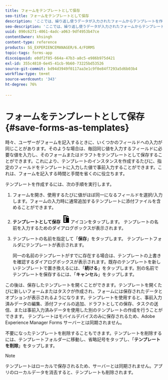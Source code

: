 ```yaml
---
title: フォームをテンプレートとして保存
seo-title: フォームをテンプレートとして保存
description: 'ここでは、繰り返し使うデータが入力されたフォームからテンプレートを作成する方法について説明します。 '
seo-description: 'ここでは、繰り返し使うデータが入力されたフォームからテンプレートを作成する方法について説明します。 '
uuid: 090c6271-4061-4adc-a063-9df4953b47ce
contentOwner: khsingh
content-type: reference
products: SG_EXPERIENCEMANAGER/6.4/FORMS
topic-tags: forms-app
discoiquuid: e0df2f85-664a-47b3-a8c5-e986b975d421
exl-id: 355c4810-6e45-41cb-9b60-73225bd53526
source-git-commit: bd94d3949f0117aa3e1c9f0e84f7293a5d6b03b4
workflow-type: tm+mt
source-wordcount: '343'
ht-degree: 76%

---
```


# フォームをテンプレートとして保存 {#save-forms-as-templates}

時々、ユーザーがフォームを記入するときに、いくつかのフィールドへの入力が同じことがあります。そのような場合は、毎回同じ値を入力するフィールドに必要な値を入力し、そのフォームまたはドラフトをテンプレートとして保存することができます。これにより、テンプレートのインスタンスを作成するたびに、指定のフィールドをテンプレートに入力した値で事前入力することができます。これは、フォームを記入する時間と手間を省くのに役立ちます。

テンプレートを作成するには、次の手順を実行します。

1. フォームを開き、使用するたびに値がほぼ同一になるフィールドを選択/入力します。フォームの入力時に通常追加するテンプレートに添付ファイルを含めることができます。
1. **テンプレートとして保存** ![save_as_template](assets/save_as_template.png)アイコンをタップします。 テンプレートの名前を入力するためのダイアログボックスが表示されます。
1. テンプレートの名前を指定して「**保存**」をタップします。 テンプレートフォルダにテンプレートが表示されます。

   同一の名前のテンプレートがすでに存在する場合は、テンプレートの上書きを確認するダイアログボックスが表示されます。既存のテンプレートを新しいテンプレートで置き換えるには、「**続ける**」をタップします。別の名前でテンプレートを保存するには、「**キャンセル**」をタップします。

この後は、保存したテンプレートを開くことができます。テンプレートを開くたびに新しいフォームまたはタスクが作成され、フォームには保存されたデータとオプションが表示されるようになります。テンプレートを使用すると、事前入力済みデータの編集、添付ファイルの追加、ドラフトとしての保存、タスクの送信、または事前入力済みデータを使用した別のテンプレートの作成を行うことができます。 テンプレートはモバイルデバイスのみに保存されるため、Adobe Experience Manager Forms サーバーとは同期されません。

不要になったテンプレートを削除することもできます。テンプレートを削除するには、テンプレートフォルダーに移動し、省略記号をタップし、「**テンプレートを削除**」をタップします。

>[!NOTE]
>
>テンプレートはローカルで保存されるため、サーバーとは同期されません。アプリのローカルデータを消去すると、テンプレートも削除されます。
